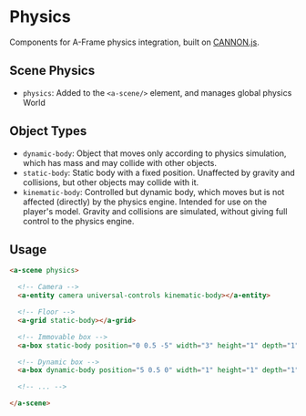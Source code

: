 # Physics

Components for A-Frame physics integration, built on [CANNON.js](http://schteppe.github.io/cannon.js/).

## Scene Physics

- `physics`: Added to the `<a-scene/>` element, and manages global physics World

## Object Types

- `dynamic-body`: Object that moves only according to physics simulation, which has mass and may collide with other objects.
- `static-body`: Static body with a fixed position. Unaffected by gravity and collisions, but other objects may collide with it.
- `kinematic-body`: Controlled but dynamic body, which moves but is not affected (directly) by the physics engine. Intended for use on the player's model. Gravity and collisions are simulated, without giving full control to the physics engine.

## Usage

```html
<a-scene physics>

  <!-- Camera -->
  <a-entity camera universal-controls kinematic-body></a-entity>

  <!-- Floor -->
  <a-grid static-body></a-grid>

  <!-- Immovable box -->
  <a-box static-body position="0 0.5 -5" width="3" height="1" depth="1"></a-box>

  <!-- Dynamic box -->
  <a-box dynamic-body position="5 0.5 0" width="1" height="1" depth="1"></a-box>

  <!-- ... -->

</a-scene>
```
